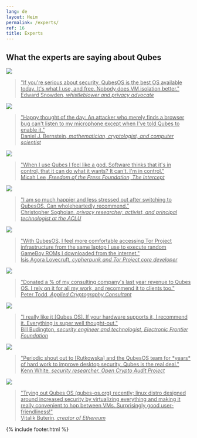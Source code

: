 ```yaml
---
lang: de
layout: Heim
permalink: /experts/
ref: 16
title: Experts
---
```


<div class="home-content container">
  <div class="row more-top">
    <div class="col-lg-12 col-md-12">
      <h2 class="text-center"><i class="fa fa-quote-left"></i> What the experts are saying about Qubes</h2>
    </div>
  </div>
  <div class="white-box more-bottom">
    <div class="row featured-quotes">
      <div class="col-lg-3 col-md-3 text-center">
        <a class="avatar-large" href="https://twitter.com/Snowden/status/781493632293605376" target="_blank">
          <img src="/attachment/site/expert-edward-snowden.jpg">
        </a>
      </div>
      <div class="col-lg-9 col-md-9 more-top">
        <a href="https://twitter.com/Snowden/status/781493632293605376" target="_blank">
          <blockquote>"If you're serious about security, QubesOS is the best OS available today. It's what I use, and free. Nobody does VM isolation better."
            <i class="fa fa-twitter fa-fw" aria-hidden="true"></i>
            <footer>Edward Snowden<cite>, whistleblower and privacy advocate</cite></footer>
          </blockquote>
        </a>
      </div>
    </div>
    <div class="row featured-quotes">
      <div class="col-lg-3 col-md-3 text-center">
        <a class="avatar-large" href="https://twitter.com/hashbreaker/status/577206817475850240" target="_blank">
          <img src="/attachment/site/expert-daniel-j-bernstein.jpg">
        </a>
      </div>
      <div class="col-lg-9 col-md-9 more-top">
        <a href="https://twitter.com/hashbreaker/status/577206817475850240" target="_blank">
          <blockquote>"Happy thought of the day: An attacker who merely finds a browser bug can't listen to my microphone except when I've told Qubes to enable it."
            <i class="fa fa-twitter fa-fw" aria-hidden="true"></i>
            <footer>Daniel J. Bernstein<cite title="Source Title">, mathematician, cryptologist, and computer scientist</cite></footer>
          </blockquote>
        </a>
      </div>
    </div>
    <div class="row featured-quotes">
      <div class="col-lg-3 col-md-3 text-center">
        <a class="avatar-large" href="https://twitter.com/micahflee/status/577998730340622337" target="_blank">
          <img src="/attachment/site/expert-micah-lee.jpg">
        </a>
      </div>
      <div class="col-lg-9 col-md-9 more-top">
        <a href="https://twitter.com/micahflee/status/577998730340622337" target="_blank">
          <blockquote>"When I use Qubes I feel like a god. Software thinks that it's in control, that it can do what it wants? It can't. I'm in control."
            <i class="fa fa-twitter fa-fw" aria-hidden="true"></i>
            <footer>Micah Lee<cite title="Source Title">, Freedom of the Press Foundation, The Intercept</cite></footer>
          </blockquote>
        </a>
      </div>
    </div>
    <div class="row featured-quotes">
      <div class="col-lg-3 col-md-3 text-center">
        <a class="avatar-large" href="https://twitter.com/csoghoian" target="_blank">
          <img src="/attachment/site/expert-christopher-soghoian.jpg">
        </a>
      </div>
      <div class="col-lg-9 col-md-9 more-top">
        <a href="https://twitter.com/csoghoian" target="_blank">
          <blockquote>"I am so much happier and less stressed out after switching to QubesOS. Can wholeheartedly recommend."
            <i class="fa fa-twitter fa-fw" aria-hidden="true"></i>
            <footer>Christopher Soghoian<cite title="Source Title">, privacy researcher, activist, and principal technologist at the ACLU</cite></footer>
          </blockquote>
        </a>
      </div>
    </div>
    <div class="row featured-quotes">
      <div class="col-lg-3 col-md-3 text-center">
        <a class="avatar-large" href="https://twitter.com/isislovecruft" target="_blank">
          <img src="/attachment/site/expert-isis-agora-lovecruft.jpg">
        </a>
      </div>
      <div class="col-lg-9 col-md-9 more-top">
        <a href="https://twitter.com/isislovecruft" target="_blank">
          <blockquote>"With QubesOS, I feel more comfortable accessing Tor Project infrastructure from the same laptop I use to execute random GameBoy ROMs I downloaded from the internet."
            <i class="fa fa-twitter fa-fw" aria-hidden="true"></i>
            <footer>Isis Agora Lovecruft<cite title="Source Title">, cypherpunk and Tor Project core developer</cite></footer>
          </blockquote>
        </a>
      </div>
    </div>
    <div class="row featured-quotes">
      <div class="col-lg-3 col-md-3 text-center">
        <a class="avatar-large" href="https://twitter.com/petertoddbtc/status/924981145871060996" target="_blank">
          <img src="/attachment/site/expert-peter-todd.jpg">
        </a>
      </div>
      <div class="col-lg-9 col-md-9 more-top">
        <a href="https://twitter.com/petertoddbtc/status/924981145871060996" target="_blank">
          <blockquote>"Donated a % of my consulting company's last year revenue to Qubes OS. I rely on it for all my work, and recommend it to clients too."
            <i class="fa fa-twitter fa-fw" aria-hidden="true"></i>
            <footer>Peter Todd<cite title="Source Title">, Applied Cryptography Consultant</cite></footer>
          </blockquote>
        </a>
      </div>
    </div>
    <div class="row featured-quotes">
      <div class="col-lg-3 col-md-3 text-center">
        <a class="avatar-large" href="https://twitter.com/legind/status/742504400854257664" target="_blank">
          <img src="/attachment/site/expert-bill-budington.jpg">
        </a>
      </div>
      <div class="col-lg-9 col-md-9 more-top">
        <a href="https://twitter.com/legind/status/742504400854257664" target="_blank">
          <blockquote>"I really like it [Qubes OS]. If your hardware supports it, I recommend it. Everything is super well thought-out."
            <i class="fa fa-twitter fa-fw" aria-hidden="true"></i>
            <footer>Bill Budington<cite title="Source Title">, security engineer and technologist, Electronic Frontier Foundation</cite></footer>
          </blockquote>
        </a>
      </div>
    </div>
    <div class="row featured-quotes">
      <div class="col-lg-3 col-md-3 text-center">
        <a class="avatar-large" href="https://twitter.com/kennwhite/status/914924731400425475" target="_blank">
          <img src="/attachment/site/expert-kenn-white.jpg">
        </a>
      </div>
      <div class="col-lg-9 col-md-9 more-top">
        <a href="https://twitter.com/kennwhite/status/914924731400425475" target="_blank">
          <blockquote>"Periodic shout out to [Rutkowska] and the QubesOS team for *years* of hard work to improve desktop security. Qubes is the real deal."
            <i class="fa fa-twitter fa-fw" aria-hidden="true"></i>
            <footer>Kenn White<cite title="Source Title">, security researcher, Open Crypto Audit Project</cite></footer>
          </blockquote>
        </a>
      </div>
    </div>
    <div class="row featured-quotes">
      <div class="col-lg-3 col-md-3 text-center">
        <a class="avatar-large" href="https://twitter.com/vitalikbuterin/status/1086465679904038912" target="_blank">
          <img src="/attachment/site/expert-vitalik-buterin.jpg">
        </a>
      </div>
      <div class="col-lg-9 col-md-9 more-top">
        <a href="https://twitter.com/vitalikbuterin/status/1086465679904038912" target="_blank">
          <blockquote>"Trying out Qubes OS (qubes-os.org) recently; linux distro designed around increased security by virtualizing everything and making it really convenient to hop between VMs. Surprisingly good user-friendliness!"
            <i class="fa fa-twitter fa-fw" aria-hidden="true"></i>
            <footer>Vitalik Buterin<cite title="Source Title">, creator of Ethereum</cite></footer>
          </blockquote>
        </a>
      </div>
    </div>
  </div>
  {% include footer.html %}
</div>
